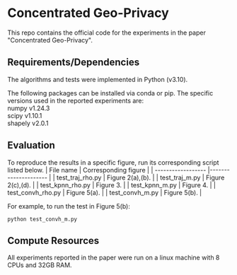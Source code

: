 # Concentrated Geo-Privacy
This repo contains the official code for the experiments in the paper "Concentrated Geo-Privacy".

## Requirements/Dependencies
The algorithms and tests were implemented in Python (v3.10).

The following packages can be installed via conda or pip. The specific versions used in the reported experiments are:<br/>
numpy v1.24.3 <br/>
scipy v1.10.1 <br/>
shapely v2.0.1 <br/>

## Evaluation
To reproduce the results in a specific figure, run its corresponding script listed below.
| File name          | Corresponding figure | 
| ------------------ |--------------------- |
| test_traj_rho.py       | Figure 2(a),(b).            |
| test_traj_m.py         | Figure 2(c),(d).            |
| test_kpnn_rho.py       | Figure 3.                   |
| test_kpnn_m.py         | Figure 4.                   |
| test_convh_rho.py      | Figure 5(a).                |
| test_convh_m.py        | Figure 5(b).                |

For example, to run the test in Figure 5(b):
```test
python test_convh_m.py
```
## Compute Resources
All experiments reported in the paper were run on a linux machine with 8 CPUs and 32GB RAM. <br/>
